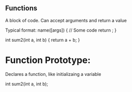 ## Functions ##
A block of code. Can accept arguments and return a value

Typical format:
<type> name([args]) {
	// Some code
	return <something>;
}

int sum2(int a, int b) {
	return a + b;
}

# Function Prototype:
Declares a function, like initializaing a variable

int sum2(int a, int b);


